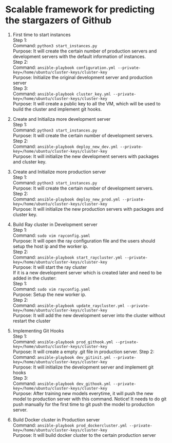 # Scalable framework for predicting the stargazers of Github
1. First time to start instances  
Step 1:   
Command: `python3 start_instances.py`  
Purpose: It will create the certain number of production servers and development servers with the default information of instances.  
Step 2:  
Command: `ansible-playbook configuration.yml --private-key=/home/ubuntu/cluster-keys/cluster-key`  
Purpose: Initialize the original development server and production server  
Step 3:  
Command: `ansible-playbook cluster_key.yml --private-key=/home/ubuntu/cluster-keys/cluster-key`  
Purpose: It will create a public key to all the VM, which will be used to build the cluster and implement git hooks.   

2. Create and Initializa more development server  
Step 1:  
Command: `python3 start_instances.py`  
Purpose: It will create the certain number of development servers.  
Step 2:  
Command: `ansible-playbook deploy_new_dev.yml --private-key=/home/ubuntu/cluster-keys/cluster-key`  
Purpose: It will initialize the new development servers with packages and cluster key.

3. Create and Initialize more production server  
Step 1:  
Command: `python3 start_instances.py`  
Purpose: It will create the certain number of development servers.  
Step 2:  
Command: `ansible-playbook deploy_new_prod.yml --private-key=/home/ubuntu/cluster-keys/cluster-key`  
Purpose: It will initialize the new production servers with packages and cluster key. 

4. Build Ray cluster in Development server  
Step 1:  
Command: `sudo vim rayconfig.yaml`  
Purpose:  It will open the ray configuration file and the users should setup the host ip and the worker ip.  
Step 2:  
Command: `ansible-playbook start_raycluster.yml --private-key=/home/ubuntu/cluster-keys/cluster-key`  
Purpose:  It will start the ray cluster  
If it is a new development server which is created later and need to be added in the cluster:  
Step 1:  
Command: `sudo vim rayconfig.yaml`  
Purpose:  Setup the new worker ip.  
Step 2:  
Command: `ansible-playbook update_raycluster.yml --private-key=/home/ubuntu/cluster-keys/cluster-key`  
Purpose:  It will add the new development server into the cluster without restart the cluster

5. Implementing Git Hooks  
Step 1:  
Command: `ansible-playbook prod_githook.yml --private-key=/home/ubuntu/cluster-keys/cluster-key`  
Purpose:  It will create a empty .git file in production server. 
Step 2:  
Command: `ansible-playbook dev_gitinit.yml --private-key=/home/ubuntu/cluster-keys/cluster-key`  
Purpose:  It will initialize the development server and implement git hooks  
Step 3:  
Command: `ansible-playbook dev_githook.yml --private-key=/home/ubuntu/cluster-keys/cluster-key`  
Purpose:  After training new models everytime, it will push the new model to production server with this command. Notice! It needs to do git push manually for the first time to git push the model to production server.

6. Build Docker cluster in Production server    
Command: `ansible-playbook prod_dockercluster.yml --private-key=/home/ubuntu/cluster-keys/cluster-key`  
Purpose:  It will build docker cluster to the certain production server
 



